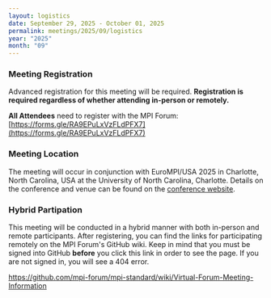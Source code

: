 ```yaml
---
layout: logistics
date: September 29, 2025 - October 01, 2025
permalink: meetings/2025/09/logistics
year: "2025"
month: "09"
---
```


### Meeting Registration

Advanced registration for this meeting will be required. **Registration is
required regardless of whether attending in-person or remotely.**

**All Attendees** need to register with the MPI Forum:
[https://forms.gle/RA9EPuLxVzFLdPFX7](https://forms.gle/RA9EPuLxVzFLdPFX7)

### Meeting Location

The meeting will occur in conjunction with EuroMPI/USA 2025 in Charlotte,
North Carolina, USA at the University of North Carolina, Charlotte. Details on the
conference and venue can be found on the [conference
website](https://eurompi.org/venue/).

### Hybrid Partipation

This meeting will be conducted in a hybrid manner with both in-person and remote
participants. After registering, you can find the links for participating
remotely on the MPI Forum's GitHub wiki. Keep in mind that you must be signed
into GitHub **before** you click this link in order to see the page. If you are
not signed in, you will see a 404 error.

https://github.com/mpi-forum/mpi-standard/wiki/Virtual-Forum-Meeting-Information

